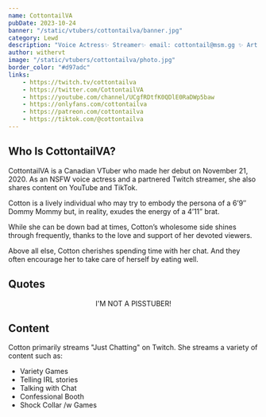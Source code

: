```yaml
---
name: CottontailVA
pubDate: 2023-10-24
banner: "/static/vtubers/cottontailva/banner.jpg"
category: Lewd
description: "Voice Actress✨ Streamer✨ email: cottontail@msm.gg ✨ Art Tag: #cottontart"
author: withervt
image: "/static/vtubers/cottontailva/photo.jpg"
border_color: "#d97adc"
links: 
    - https://twitch.tv/cottontailva
    - https://twitter.com/CottontailVA
    - https://youtube.com/channel/UCgfRDtfK0QDlE0RaDWp5baw
    - https://onlyfans.com/cottontailva
    - https://patreon.com/cottontailva
    - https://tiktok.com/@cottontailva
---
```


## Who Is CottontailVA?

CottontailVA is a Canadian VTuber who made her debut on November 21, 2020. As an NSFW voice actress and a partnered Twitch streamer, she also shares content on YouTube and TikTok.

Cotton is a lively individual who may try to embody the persona of a 6’9″ Dommy Mommy but, in reality, exudes the energy of a 4’11” brat.

While she can be down bad at times, Cotton’s wholesome side shines through frequently, thanks to the love and support of her devoted viewers.

Above all else, Cotton cherishes spending time with her chat. And they often encourage her to take care of herself by eating well.


## Quotes

<div style="text-align: center;">
    <quote-profile>I'M NOT A PISSTUBER!</quote-profile>
</div>

## Content

Cotton primarily streams "Just Chatting" on Twitch. She streams a variety of content such as: 

- Variety Games
- Telling IRL stories
- Talking with Chat
- Confessional Booth
- Shock Collar /w Games